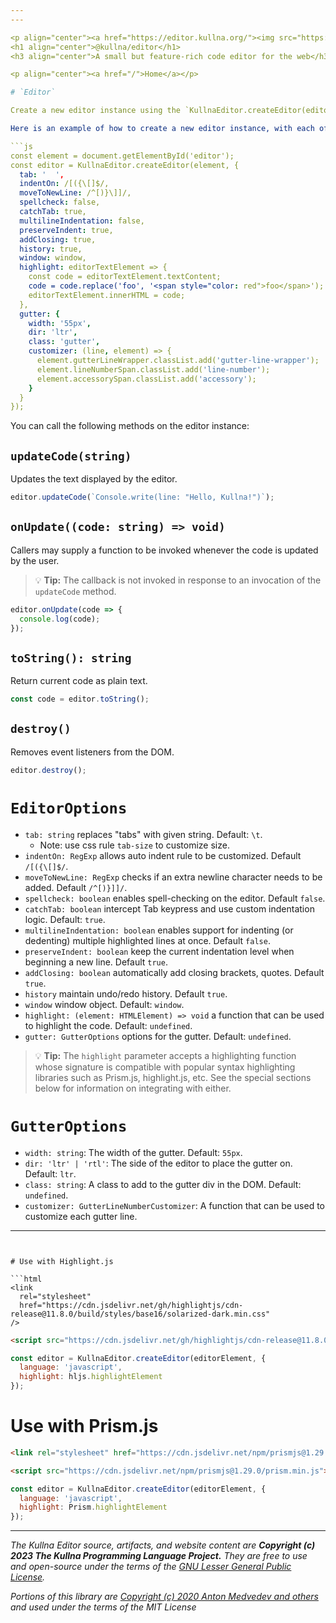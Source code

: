 ```yaml
---
---

<p align="center"><a href="https://editor.kullna.org/"><img src="https://www.kullna.org/brand/logo.svg" width="150"></a></p>
<h1 align="center">@kullna/editor</h1>
<h3 align="center">A small but feature-rich code editor for the web</h3>

<p align="center"><a href="/">Home</a></p>

# `Editor`

Create a new editor instance using the `KullnaEditor.createEditor(editorElement, options)` method.

Here is an example of how to create a new editor instance, with each of the available options:

```js
const element = document.getElementById('editor');
const editor = KullnaEditor.createEditor(element, {
  tab: '  ',
  indentOn: /[({\[]$/,
  moveToNewLine: /^[)}\]]/,
  spellcheck: false,
  catchTab: true,
  multilineIndentation: false,
  preserveIndent: true,
  addClosing: true,
  history: true,
  window: window,
  highlight: editorTextElement => {
    const code = editorTextElement.textContent;
    code = code.replace('foo', '<span style="color: red">foo</span>');
    editorTextElement.innerHTML = code;
  },
  gutter: {
    width: '55px',
    dir: 'ltr',
    class: 'gutter',
    customizer: (line, element) => {
      element.gutterLineWrapper.classList.add('gutter-line-wrapper');
      element.lineNumberSpan.classList.add('line-number');
      element.accessorySpan.classList.add('accessory');
    }
  }
});
```

You can call the following methods on the editor instance:

## `updateCode(string)`

Updates the text displayed by the editor.

```js
editor.updateCode(`Console.write(line: "Hello, Kullna!")`);
```

## `onUpdate((code: string) => void)`

Callers may supply a function to be invoked whenever the code is updated by the user.

> 💡 **Tip:** The callback is not invoked in response to an invocation of the `updateCode` method.

```js
editor.onUpdate(code => {
  console.log(code);
});
```

## `toString(): string`

Return current code as plain text.

```js
const code = editor.toString();
```

## `destroy()`

Removes event listeners from the DOM.

```js
editor.destroy();
```

# `EditorOptions`

- `tab: string` replaces "tabs" with given string. Default: `\t`.
  - Note: use css rule `tab-size` to customize size.
- `indentOn: RegExp` allows auto indent rule to be customized. Default `/[({\[]$/`.
- `moveToNewLine: RegExp` checks if an extra newline character needs to be added. Default
  `/^[)}]]/`.
- `spellcheck: boolean` enables spell-checking on the editor. Default `false`.
- `catchTab: boolean` intercept Tab keypress and use custom indentation logic. Default: `true`.
- `multilineIndentation: boolean` enables support for indenting (or dedenting) multiple highlighted
  lines at once. Default `false`.
- `preserveIndent: boolean` keep the current indentation level when beginning a new line. Default
  `true`.
- `addClosing: boolean` automatically add closing brackets, quotes. Default `true`.
- `history` maintain undo/redo history. Default `true`.
- `window` window object. Default: `window`.
- `highlight: (element: HTMLElement) => void` a function that can be used to highlight the code.
  Default: `undefined`.
- `gutter: GutterOptions` options for the gutter. Default: `undefined`.

> 💡 **Tip:** The `highlight` parameter accepts a highlighting function whose signature is
> compatible with popular syntax highlighting libraries such as Prism.js, highlight.js, etc. See the
> special sections below for information on integrating with either.

# `GutterOptions`

- `width: string`: The width of the gutter. Default: `55px`.
- `dir: 'ltr' | 'rtl'`: The side of the editor to place the gutter on. Default: `ltr`.
- `class: string`: A class to add to the gutter div in the DOM. Default: `undefined`.
- `customizer: GutterLineNumberCustomizer`: A function that can be used to customize each gutter
  line.

---
```


# Use with Highlight.js

```html
<link
  rel="stylesheet"
  href="https://cdn.jsdelivr.net/gh/highlightjs/cdn-release@11.8.0/build/styles/base16/solarized-dark.min.css"
/>
```

```html
<script src="https://cdn.jsdelivr.net/gh/highlightjs/cdn-release@11.8.0/build/highlight.min.js"></script>
```

```js
const editor = KullnaEditor.createEditor(editorElement, {
  language: 'javascript',
  highlight: hljs.highlightElement
});
```

# Use with Prism.js

```html
<link rel="stylesheet" href="https://cdn.jsdelivr.net/npm/prismjs@1.29.0/themes/prism.min.css" />
```

```html
<script src="https://cdn.jsdelivr.net/npm/prismjs@1.29.0/prism.min.js"></script>
```

```js
const editor = KullnaEditor.createEditor(editorElement, {
  language: 'javascript',
  highlight: Prism.highlightElement
});
```

---

_The Kullna Editor source, artifacts, and website content are **Copyright (c) 2023 The Kullna
Programming Language Project.** They are free to use and open-source under the terms of the
[GNU Lesser General Public License](https://www.gnu.org/licenses/lgpl-3.0)._

_Portions of this library are [Copyright (c) 2020 Anton Medvedev and others](NOTICE.md) and used
under the terms of the MIT License_
